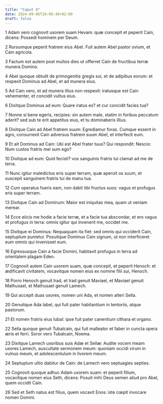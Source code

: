 ```yaml
---
title: "Caput 4"
date: 2024-09-06T20:00:48+02:00
draft: false
---
```



1 Adam vero cognovit uxorem suam Hevam: quæ concepit et peperit Cain, dicens: Possedi hominem per Deum.

2 Rursumque peperit fratrem eius Abel. Fuit autem Abel pastor ovium, et Cain agricola.

3 Factum est autem post multos dies ut offerret Cain de fructibus terræ munera Domino.

4 Abel quoque obtulit de primogenitis gregis sui, et de adipibus eorum: et respexit Dominus ad Abel, et ad munera eius.

5 Ad Cain vero, et ad munera illius non respexit: iratusque est Cain vehementer, et concidit vultus eius.

6 Dixitque Dominus ad eum: Quare iratus es? et cur concidit facies tua?

7 Nonne si bene egeris, recipies: sin autem male, statim in foribus peccatum aderit? sed sub te erit appetitus eius, et tu dominaberis illius.

8 Dixitque Cain ad Abel fratrem suum: Egrediamur foras. Cumque essent in agro, consurrexit Cain adversus fratrem suum Abel, et interfecit eum.

9 Et ait Dominus ad Cain: Ubi est Abel frater tuus? Qui respondit: Nescio: Num custos fratris mei sum ego?

10 Dixitque ad eum: Quid fecisti? vox sanguinis fratris tui clamat ad me de terra.

11 Nunc igitur maledictus eris super terram, quæ aperuit os suum, et suscepit sanguinem fratris tui de manu tua.

12 Cum operatus fueris eam, non dabit tibi fructus suos: vagus et profugus eris super terram.

13 Dixitque Cain ad Dominum: Maior est iniquitas mea, quam ut veniam merear.

14 Ecce eiicis me hodie a facie terræ, et a facie tua abscondar, et ero vagus et profugus in terra: omnis igitur qui invenerit me, occidet me.

15 Dixitque ei Dominus: Nequaquam ita fiet: sed omnis qui occiderit Cain, septuplum punietur. Posuitque Dominus Cain signum, ut non interficeret eum omnis qui invenisset eum.

16 Egressusque Cain a facie Domini, habitavit profugus in terra ad orientalem plagam Eden.

17 Cognovit autem Cain uxorem suam, quæ concepit, et peperit Henoch: et ædificavit civitatem, vocavitque nomen eius ex nomine filii sui, Henoch.

18 Porro Henoch genuit Irad, et Irad genuit Maviael, et Maviael genuit Mathusael, et Mathusael genuit Lamech.

19 Qui accepit duas uxores, nomen uni Ada, et nomen alteri Sella.

20 Genuitque Ada Iabel, qui fuit pater habitantium in tentoriis, atque pastorum.

21 Et nomen fratris eius Iubal: ipse fuit pater canentium cithara et organo.

22 Sella quoque genuit Tubalcain, qui fuit malleator et faber in cuncta opera æris et ferri. Soror vero Tubalcain, Noema.

23 Dixitque Lamech uxoribus suis Adæ et Sellæ: Audite vocem meam uxores Lamech, auscultate sermonem meum: quoniam occidi virum in vulnus meum, et adolescentulum in livorem meum.

24 Septuplum ultio dabitur de Cain: de Lamech vero septuagies septies.

25 Cognovit quoque adhuc Adam uxorem suam: et peperit filium, vocavitque nomen eius Seth, dicens: Posuit mihi Deus semen aliud pro Abel, quem occidit Cain.

26 Sed et Seth natus est filius, quem vocavit Enos: iste cœpit invocare nomen Domini.


